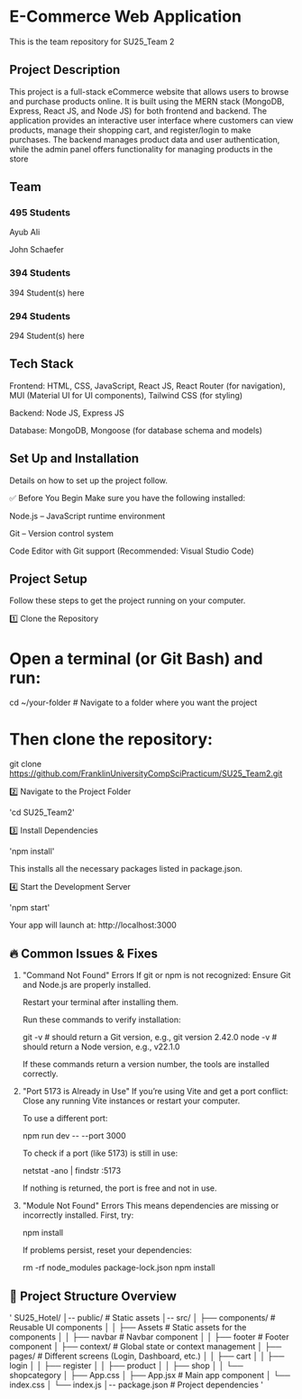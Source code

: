 # E-Commerce Web Application

This is the team repository for SU25_Team 2

## Project Description

This project is a full-stack eCommerce website that allows users to browse and purchase products online. It is built using the MERN stack (MongoDB, Express, React JS, and Node JS) for both frontend and backend. The application provides an interactive user interface where customers can view products, manage their shopping cart, and register/login to make purchases. The backend manages product data and user authentication, while the admin panel offers functionality for managing products in the store

## Team

### 495 Students

Ayub Ali

John Schaefer

### 394 Students

394 Student(s) here

### 294 Students

294 Student(s) here

## Tech Stack

Frontend: HTML, CSS, JavaScript, React JS, React Router (for navigation), MUI (Material UI for UI components), Tailwind CSS (for styling)

Backend: Node JS, Express JS

Database: MongoDB, Mongoose (for database schema and models)

## Set Up and Installation

Details on how to set up the project follow.

✅ Before You Begin
Make sure you have the following installed:

Node.js – JavaScript runtime environment

Git – Version control system

Code Editor with Git support (Recommended: Visual Studio Code)

## Project Setup

Follow these steps to get the project running on your computer.

1️⃣ Clone the Repository

# Open a terminal (or Git Bash) and run:

cd ~/your-folder # Navigate to a folder where you want the project

# Then clone the repository:

git clone https://github.com/FranklinUniversityCompSciPracticum/SU25_Team2.git

2️⃣ Navigate to the Project Folder

'cd SU25_Team2'

3️⃣ Install Dependencies

'npm install'

This installs all the necessary packages listed in package.json.

4️⃣ Start the Development Server

'npm start'

Your app will launch at:
http://localhost:3000

## 🔥 Common Issues & Fixes

1. "Command Not Found" Errors
   If git or npm is not recognized:
   Ensure Git and Node.js are properly installed.

   Restart your terminal after installing them.

   Run these commands to verify installation:

   git -v # should return a Git version, e.g., git version 2.42.0
   node -v # should return a Node version, e.g., v22.1.0

   If these commands return a version number, the tools are installed correctly.

2. "Port 5173 is Already in Use"
   If you’re using Vite and get a port conflict:
   Close any running Vite instances or restart your computer.

   To use a different port:

   npm run dev -- --port 3000

   To check if a port (like 5173) is still in use:

   netstat -ano | findstr :5173

   If nothing is returned, the port is free and not in use.

3. "Module Not Found" Errors
   This means dependencies are missing or incorrectly installed.
   First, try:

   npm install

   If problems persist, reset your dependencies:

   rm -rf node_modules package-lock.json
   npm install

## 🎯 Project Structure Overview

' SU25_Hotel/
│-- public/ # Static assets
│-- src/
│ ├── components/ # Reusable UI components
│ │ ├── Assets # Static assets for the components
│ │ ├── navbar # Navbar component
│ │ ├── footer # Footer component
│ ├── context/ # Global state or context management
│ ├── pages/ # Different screens (Login, Dashboard, etc.)
│ │ ├── cart
│ │ ├── login
│ │ ├── register
│ │ ├── product
│ │ ├── shop
│ │ └── shopcategory
│ ├── App.css
│ ├── App.jsx # Main app component
│ └── index.css
│ └── index.js
│-- package.json # Project dependencies
'
